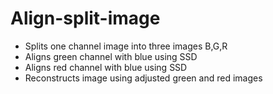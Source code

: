 # Align-split-image

* Splits one channel image into three images B,G,R
* Aligns green channel with blue using SSD
* Aligns red channel with blue using SSD
* Reconstructs image using adjusted green and red images
